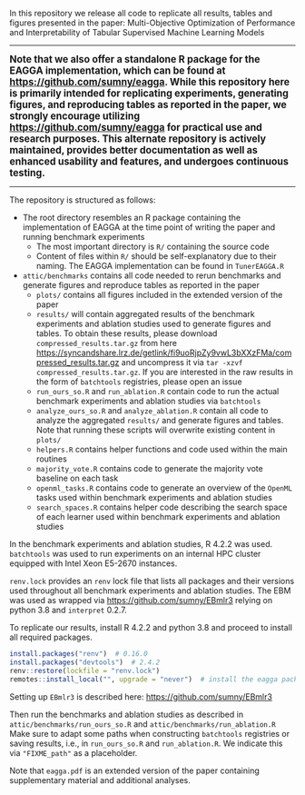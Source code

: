 In this repository we release all code to replicate all results, tables and figures presented in the paper: Multi-Objective Optimization of Performance and Interpretability of Tabular Supervised Machine Learning Models

<hr>

<span style="font-size: larger;"><b>
Note that we also offer a standalone R package for the EAGGA implementation, which can be found at https://github.com/sumny/eagga.
While this repository here is primarily intended for replicating experiments, generating figures, and reproducing tables as reported in the paper, we strongly encourage utilizing https://github.com/sumny/eagga for practical use and research purposes.
This alternate repository is actively maintained, provides better documentation as well as enhanced usability and features, and undergoes continuous testing.
</b></span>

<hr>

The repository is structured as follows:

  * The root directory resembles an R package containing the implementation of EAGGA at the time point of writing the paper and running benchmark experiments
    * The most important directory is `R/` containing the source code
    * Content of files within `R/` should be self-explanatory due to their naming.
      The EAGGA implementation can be found in `TunerEAGGA.R`
  * `attic/benchmarks` contains all code needed to rerun benchmarks and generate figures and reproduce tables as reported in the paper
    * `plots/` contains all figures included in the extended version of the paper
    * `results/` will contain aggregated results of the benchmark experiments and ablation studies used to generate figures and tables.
       To obtain these results, please download `compressed_results.tar.gz` from here https://syncandshare.lrz.de/getlink/fi9uoRjpZy9vwL3bXXzFMa/compressed_results.tar.gz and uncompress it via `tar -xzvf compressed_results.tar.gz`.
       If you are interested in the raw results in the form of `batchtools` registries, please open an issue
    * `run_ours_so.R` and `run_ablation.R` contain code to run the actual benchmark experiments and ablation studies via `batchtools`
    * `analyze_ours_so.R` and `analyze_ablation.R` contain all code to analyze the aggregated `results/` and generate figures and tables.
       Note that running these scripts will overwrite existing content in `plots/`
    * `helpers.R` contains helper functions and code used within the main routines
    * `majority_vote.R` contains code to generate the majority vote baseline on each task
    * `openml_tasks.R` contains code to generate an overview of the `OpenML` tasks used within benchmark experiments and ablation studies
    * `search_spaces.R` contains helper code describing the search space of each learner used within benchmark experiments and ablation studies

In the benchmark experiments and ablation studies, R 4.2.2 was used.
`batchtools` was used to run experiments on an internal HPC cluster equipped with Intel Xeon E5-2670 instances.

`renv.lock` provides an `renv` lock file that lists all packages and their versions used throughout all benchmark experiments and ablation studies.
The EBM was used as wrapped via https://github.com/sumny/EBmlr3 relying on python 3.8 and `interpret` 0.2.7.

To replicate our results, install R 4.2.2 and python 3.8 and proceed to install all required packages.

```r
install.packages("renv")  # 0.16.0
install.packages("devtools")  # 2.4.2
renv::restore(lockfile = "renv.lock")
remotes::install_local("", upgrade = "never")  # install the eagga package
```

Setting up `EBmlr3` is described here: https://github.com/sumny/EBmlr3

Then run the benchmarks and ablation studies as described in `attic/benchmarks/run_ours_so.R` and `attic/benchmarks/run_ablation.R`
Make sure to adapt some paths when constructing `batchtools` registries or saving results, i.e., in `run_ours_so.R` and `run_ablation.R`.
We indicate this via `"FIXME_path"` as a placeholder.

Note that `eagga.pdf` is an extended version of the paper containing supplementary material and additional analyses.

